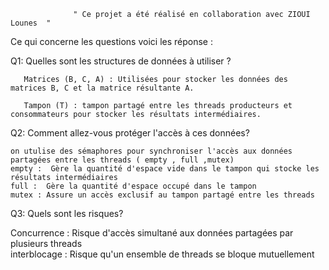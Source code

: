                   " Ce projet a été réalisé en collaboration avec ZIOUI Lounes  "
Ce qui concerne les questions voici les réponse :

Q1: Quelles sont les structures de données à utiliser ?

       Matrices (B, C, A) : Utilisées pour stocker les données des matrices B, C et la matrice résultante A.

       Tampon (T) : tampon partagé entre les threads producteurs et consommateurs pour stocker les résultats intermédiaires.
Q2: Comment allez-vous protéger l'accès à ces données?

    on utulise des sémaphores pour synchroniser l'accès aux données partagées entre les threads ( empty , full ,mutex)
    empty :  Gère la quantité d'espace vide dans le tampon qui stocke les résultats intermédiaires
    full :  Gère la quantité d'espace occupé dans le tampon
    mutex : Assure un accès exclusif au tampon partagé entre les threads
Q3: Quels sont les risques?

   Concurrence : Risque d'accès simultané aux données partagées par plusieurs threads    
   interblocage : Risque qu'un ensemble de threads se bloque mutuellement


